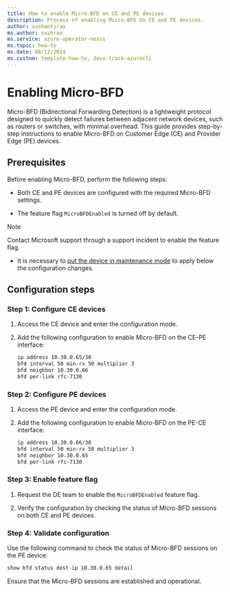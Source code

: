 ```yaml
---
title: How to enable Micro-BFD on CE and PE devices
description: Process of enabling Micro-BFD On CE and PE devices.
author: sushantjrao 
ms.author: sushrao
ms.service: azure-operator-nexus
ms.topic: how-to
ms.date: 08/12/2024
ms.custom: template-how-to, devx-track-azurecli
---
```


# Enabling Micro-BFD

Micro-BFD (Bidirectional Forwarding Detection) is a lightweight protocol designed to quickly detect failures between adjacent network devices, such as routers or switches, with minimal overhead. This guide provides step-by-step instructions to enable Micro-BFD on Customer Edge (CE) and Provider Edge (PE) devices.

## Prerequisites

Before enabling Micro-BFD, perform the following steps:

- Both CE and PE devices are configured with the required Micro-BFD settings.

- The feature flag `MicroBFDEnabled` is turned off by default.

> [!Note]
> Contact Microsoft support through a support incident to enable the feature flag.

- It is necessary to [put the device in maintenance mode](.\howto-put-device-in-maintenance-mode.md) to apply below the configuration changes. 

## Configuration steps

### Step 1: Configure CE devices

1. Access the CE device and enter the configuration mode.

2. Add the following configuration to enable Micro-BFD on the CE-PE interface:

   ```bash
   ip address 10.30.0.65/30
   bfd interval 50 min-rx 50 multiplier 3
   bfd neighbor 10.30.0.66
   bfd per-link rfc-7130
   ```

### Step 2: Configure PE devices

1. Access the PE device and enter the configuration mode.

2. Add the following configuration to enable Micro-BFD on the PE-CE interface:

   ```bash
   ip address 10.30.0.66/30
   bfd interval 50 min-rx 50 multiplier 3
   bfd neighbor 10.30.0.65
   bfd per-link rfc-7130
   ```

### Step 3: Enable feature flag

1. Request the DE team to enable the `MicroBFDEnabled` feature flag.

2. Verify the configuration by checking the status of Micro-BFD sessions on both CE and PE devices.

### Step 4: Validate configuration

Use the following command to check the status of Micro-BFD sessions on the PE device:

```bash
show bfd status dest-ip 10.30.0.65 detail
```
Ensure that the Micro-BFD sessions are established and operational.
